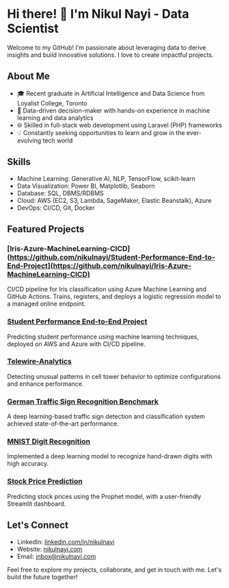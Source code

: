# Hi there! 👋 I'm Nikul Nayi - Data Scientist

Welcome to my GitHub! I'm passionate about leveraging data to derive insights and build innovative solutions. I love to create impactful projects. 

## About Me

- 🎓 Recent graduate in Artificial Intelligence and Data Science from Loyalist College, Toronto
- 🚀 Data-driven decision-maker with hands-on experience in machine learning and data analytics
- 🌐 Skilled in full-stack web development using Laravel (PHP) frameworks
- 💡 Constantly seeking opportunities to learn and grow in the ever-evolving tech world


## Skills

- Machine Learning: Generative AI, NLP, TensorFlow, scikit-learn
- Data Visualization: Power BI, Matplotlib, Seaborn
- Database: SQL, DBMS/RDBMS
- Cloud: AWS (EC2, S3, Lambda, SageMaker, Elastic Beanstalk), Azure
- DevOps: CI/CD, Git, Docker

## Featured Projects

### [Iris-Azure-MachineLearning-CICD](https://github.com/nikulnayi/Student-Performance-End-to-End-Project](https://github.com/nikulnayi/Iris-Azure-MachineLearning-CICD)
CI/CD pipeline for Iris classification using Azure Machine Learning and GitHub Actions. Trains, registers, and deploys a logistic regression model to a managed online endpoint.

### [Student Performance End-to-End Project](https://github.com/nikulnayi/Student-Performance-End-to-End-Project)
Predicting student performance using machine learning techniques, deployed on AWS and Azure with CI/CD pipeline.

### [Telewire-Analytics](https://github.com/nikulnayi/Telewire-Analytics)
Detecting unusual patterns in cell tower behavior to optimize configurations and enhance performance.

### [German Traffic Sign Recognition Benchmark](https://github.com/nikulnayi/German-Traffic-Sign-Recognition)
A deep learning-based traffic sign detection and classification system achieved state-of-the-art performance.

### [MNIST Digit Recognition](https://github.com/nikulnayi/MNIST-Classification-using-Tensorflow)
Implemented a deep learning model to recognize hand-drawn digits with high accuracy.

### [Stock Price Prediction](https://github.com/nikulnayi/Stock-Prediction-Dashboard)
Predicting stock prices using the Prophet model, with a user-friendly Streamlit dashboard.

## Let's Connect

- LinkedIn: [linkedin.com/in/nikulnayi](https://www.linkedin.com/in/nikulnayi/)
- Website: [nikulnayi.com](https://www.nikulnayi.com)
- Email: inbox@nikulnayi.com

Feel free to explore my projects, collaborate, and get in touch with me. Let's build the future together!







